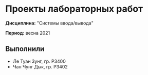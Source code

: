 # Проекты лабораторных работ

**Дисциплина:** "Системы ввода/вывода"

**Период:** весна 2021

## Выполнили

- Ле Туан Зунг, гр. P3400
- Чан Чунг Дык, гр. P3402
